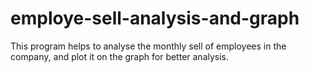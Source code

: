 # employe-sell-analysis-and-graph
This program helps to analyse the monthly sell of employees in the company, and plot it on the graph for better analysis.
